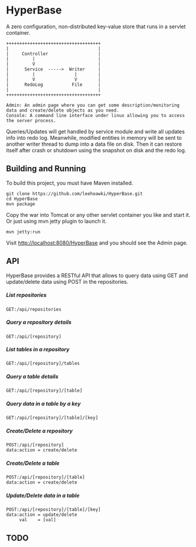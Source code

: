 # HyperBase
A zero configuration, non-distributed key-value store that runs in a servlet container.

    ++++++++++++++++++++++++++++++++++++
    |                                  |
    |     Controller                   |
    |         |                        |
    |         V                        |
    |      Service  ----->  Writer     |
    |         |               |        |
    |         V               V        |
    |      RedoLog           File      |
    |                                  |
    ++++++++++++++++++++++++++++++++++++
    
    Admin: An admin page where you can get some description/monitoring data and create/delete objects as you need.
    Console: A command line interface under linux allowing you to access the server process.

Queries/Updates will get handled by service module and write all updates info into redo log. Meanwhile, modified entities in memory will be sent to another writer thread to dump into a data file on disk. Then it can restore itself after crash or shutdown using the snapshot on disk and the redo log.

## Building and Running

To build this project, you must have Maven installed.

    git clone https://github.com/leehoawki/HyperBase.git
    cd HyperBase
    mvn package 

Copy the war into Tomcat or any other servlet container you like and start it. Or just using mvn jetty plugin to launch it.

    mvn jetty:run

Visit <a href="http://localhost:8080/HyperBase">http://localhost:8080/HyperBase</a> and you should see the Admin page. 

## API

HyperBase provides a RESTful API that allows to query data using GET and update/delete data using POST in the repositories. 

##### List repositories
    GET:/api/repositories

##### Query a repository details
    GET:/api/[repository]

##### List tables in a repository
    GET:/api/[repository]/tables

##### Query a table details
    GET:/api/[repository]/[table]

##### Query data in a table by a key
    GET:/api/[repository]/[table]/[key]

##### Create/Delete a repository
    POST:/api/[repository]
    data:action = create/delete

##### Create/Delete a table
    POST:/api/[repository]/[table]
    data:action = create/delete

##### Update/Delete data in a table
    POST:/api/[repository]/[table]/[key]
    data:action = update/delete
         val    = [val]



## TODO





